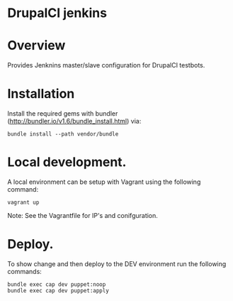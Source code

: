 DrupalCI jenkins
================

# Overview

Provides Jenknins master/slave configuration for DrupalCI testbots.

# Installation

Install the required gems with bundler (http://bundler.io/v1.6/bundle_install.html) via:

```
bundle install --path vendor/bundle
```

# Local development.

A local environment can be setup with Vagrant using the following command:

```
vagrant up
```

Note: See the Vagrantfile for IP's and conifguration.

# Deploy.

To show change and then deploy to the DEV environment run the following commands:

```
bundle exec cap dev puppet:noop
bundle exec cap dev puppet:apply
```
